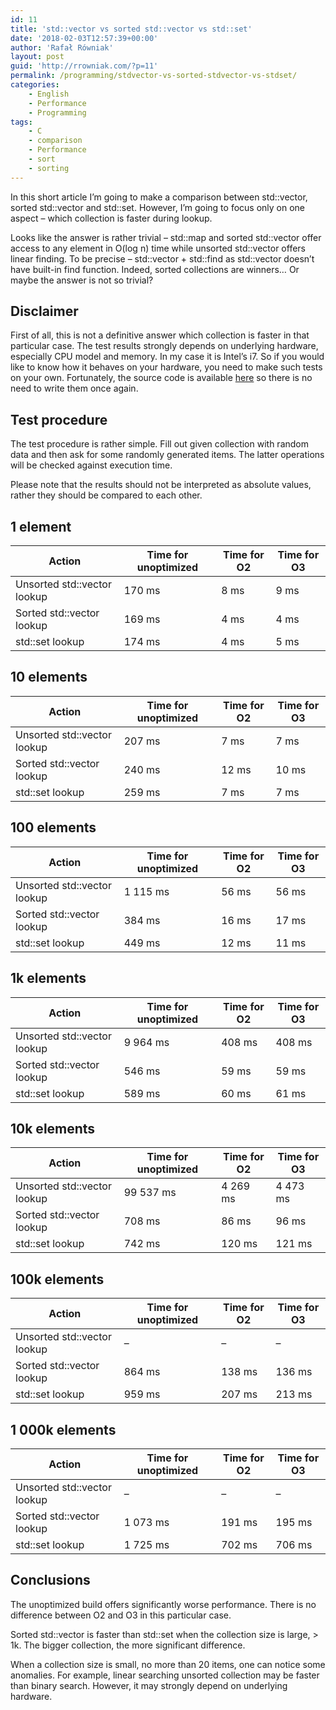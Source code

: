```yaml
---
id: 11
title: 'std::vector vs sorted std::vector vs std::set'
date: '2018-02-03T12:57:39+00:00'
author: 'Rafał Równiak'
layout: post
guid: 'http://rrowniak.com/?p=11'
permalink: /programming/stdvector-vs-sorted-stdvector-vs-stdset/
categories:
    - English
    - Performance
    - Programming
tags:
    - C
    - comparison
    - Performance
    - sort
    - sorting
---
```


In this short article I’m going to make a comparison between std::vector, sorted std::vector and std::set. However, I’m going to focus only on one aspect – which collection is faster during lookup.

Looks like the answer is rather trivial – std::map and sorted std::vector offer access to any element in O(log n) time while unsorted std::vector offers linear finding. To be precise – std::vector + std::find as std::vector doesn’t have built-in find function. Indeed, sorted collections are winners… Or maybe the answer is not so trivial?

## Disclaimer

First of all, this is not a definitive answer which collection is faster in that particular case. The test results strongly depends on underlying hardware, especially CPU model and memory. In my case it is Intel’s i7. So if you would like to know how it behaves on your hardware, you need to make such tests on your own. Fortunately, the source code is available [here](https://github.com/rrowniak/blog/tree/master/vect_vs_set) so there is no need to write them once again.

## Test procedure

The test procedure is rather simple. Fill out given collection with random data and then ask for some randomly generated items. The latter operations will be checked against execution time.

Please note that the results should not be interpreted as absolute values, rather they should be compared to each other.

## 1 element

| **Action** | **Time for unoptimized** | **Time for O2** | **Time for O3** |
|---|---|---|---|
| Unsorted std::vector lookup | 170 ms | 8 ms | 9 ms |
| Sorted std::vector lookup | 169 ms | 4 ms | 4 ms |
| std::set lookup | 174 ms | 4 ms | 5 ms |

## 10 elements

| **Action** | **Time for unoptimized** | **Time for O2** | **Time for O3** |
|---|---|---|---|
| Unsorted std::vector lookup | 207 ms | 7 ms | 7 ms |
| Sorted std::vector lookup | 240 ms | 12 ms | 10 ms |
| std::set lookup | 259 ms | 7 ms | 7 ms |

## 100 elements

| **Action** | **Time for unoptimized** | **Time for O2** | **Time for O3** |
|---|---|---|---|
| Unsorted std::vector lookup | 1 115 ms | 56 ms | 56 ms |
| Sorted std::vector lookup | 384 ms | 16 ms | 17 ms |
| std::set lookup | 449 ms | 12 ms | 11 ms |

## 1k elements

| **Action** | **Time for unoptimized** | **Time for O2** | **Time for O3** |
|---|---|---|---|
| Unsorted std::vector lookup | 9 964 ms | 408 ms | 408 ms |
| Sorted std::vector lookup | 546 ms | 59 ms | 59 ms |
| std::set lookup | 589 ms | 60 ms | 61 ms |

## 10k elements

| **Action** | **Time for unoptimized** | **Time for O2** | **Time for O3** |
|---|---|---|---|
| Unsorted std::vector lookup | 99 537 ms | 4 269 ms | 4 473 ms |
| Sorted std::vector lookup | 708 ms | 86 ms | 96 ms |
| std::set lookup | 742 ms | 120 ms | 121 ms |

## 100k elements

| **Action** | **Time for unoptimized** | **Time for O2** | **Time for O3** |
|---|---|---|---|
| Unsorted std::vector lookup | – | – | – |
| Sorted std::vector lookup | 864 ms | 138 ms | 136 ms |
| std::set lookup | 959 ms | 207 ms | 213 ms |

## 1 000k elements

| **Action** | **Time for unoptimized** | **Time for O2** | **Time for O3** |
|---|---|---|---|
| Unsorted std::vector lookup | – | – | – |
| Sorted std::vector lookup | 1 073 ms | 191 ms | 195 ms |
| std::set lookup | 1 725 ms | 702 ms | 706 ms |

## Conclusions

The unoptimized build offers significantly worse performance. There is no difference between O2 and O3 in this particular case.

Sorted std::vector is faster than std::set when the collection size is large, &gt; 1k. The bigger collection, the more significant difference.

When a collection size is small, no more than 20 items, one can notice some anomalies. For example, linear searching unsorted collection may be faster than binary search. However, it may strongly depend on underlying hardware.